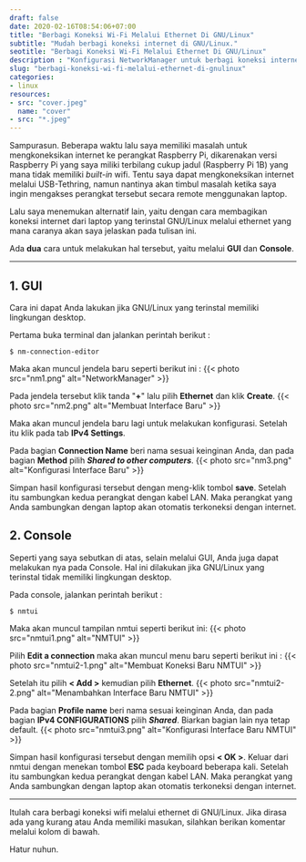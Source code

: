 ```yaml
---
draft: false
date: 2020-02-16T08:54:06+07:00
title: "Berbagi Koneksi Wi-Fi Melalui Ethernet Di GNU/Linux"
subtitle: "Mudah berbagi koneksi internet di GNU/Linux."
seotitle: "Berbagi Koneksi Wi-Fi Melalui Ethernet Di GNU/Linux"
description : "Konfigurasi NetworkManager untuk berbagi koneksi internet di GNU/Linux."
slug: "berbagi-koneksi-wi-fi-melalui-ethernet-di-gnulinux"
categories:
- linux
resources:
- src: "cover.jpeg"
  name: "cover"
- src: "*.jpeg"
---
```



Sampurasun. Beberapa waktu lalu saya memiliki masalah untuk mengkoneksikan internet ke perangkat Raspberry Pi, dikarenakan versi Raspberry Pi yang saya miliki terbilang cukup jadul (Raspberry Pi 1B) yang mana tidak memiliki _built-in_ wifi. Tentu saya dapat mengkoneksikan internet melalui USB-Tethring, namun nantinya akan timbul masalah ketika saya ingin mengakses perangkat tersebut secara remote menggunakan laptop.

Lalu saya menemukan alternatif lain, yaitu dengan cara membagikan koneksi internet dari laptop yang terinstal GNU/Linux melalui ethernet yang mana caranya akan saya jelaskan pada tulisan ini.

Ada **dua** cara untuk melakukan hal tersebut, yaitu melalui **GUI** dan **Console**.

***

## 1. GUI
Cara ini dapat Anda lakukan jika GNU/Linux yang terinstal memiliki lingkungan desktop.

Pertama buka terminal dan jalankan perintah berikut :
```
$ nm-connection-editor
```
Maka akan muncul jendela baru seperti berikut ini :
{{< photo src="nm1.png" alt="NetworkManager" >}}

Pada jendela tersebut klik tanda "**+**" lalu pilih **Ethernet** dan klik **Create**.
{{< photo src="nm2.png" alt="Membuat Interface Baru" >}}

Maka akan muncul jendela baru lagi untuk melakukan konfigurasi. Setelah itu klik pada tab **IPv4 Settings**.

Pada bagian **Connection Name** beri nama sesuai keinginan Anda, dan pada bagian **Method** pilih ***Shared to other computers***.
{{< photo src="nm3.png" alt="Konfigurasi Interface Baru" >}}

Simpan hasil konfigurasi tersebut dengan meng-klik tombol **save**. Setelah itu sambungkan kedua perangkat dengan kabel LAN. Maka perangkat yang Anda sambungkan dengan laptop akan otomatis terkoneksi dengan internet.

## 2. Console
Seperti yang saya sebutkan di atas, selain melalui GUI, Anda juga dapat melakukan nya pada Console. Hal ini dilakukan jika GNU/Linux yang terinstal tidak memiliki lingkungan desktop.

Pada console, jalankan perintah berikut :
```
$ nmtui
```
Maka akan muncul tampilan nmtui seperti berikut ini:
{{< photo src="nmtui1.png" alt="NMTUI" >}}

Pilih **Edit a connection** maka akan muncul menu baru seperti berikut ini :
{{< photo src="nmtui2-1.png" alt="Membuat Koneksi Baru NMTUI" >}}

Setelah itu pilih **< Add >** kemudian pilih **Ethernet**.
{{< photo src="nmtui2-2.png" alt="Menambahkan Interface Baru NMTUI" >}}

Pada bagian **Profile name** beri nama sesuai keinginan Anda, dan pada bagian **IPv4 CONFIGURATIONS** pilih ***Shared***. Biarkan bagian lain nya tetap default.
{{< photo src="nmtui3.png" alt="Konfigurasi Interface Baru NMTUI" >}}

Simpan hasil konfigurasi tersebut dengan memilih opsi **< OK >**. Keluar dari nmtui dengan menekan tombol **ESC** pada keyboard beberapa kali.
Setelah itu sambungkan kedua perangkat dengan kabel LAN. Maka perangkat yang Anda sambungkan dengan laptop akan otomatis terkoneksi dengan internet.

***

Itulah cara berbagi koneksi wifi melalui ethernet di GNU/Linux. Jika dirasa ada yang kurang atau
Anda memiliki masukan, silahkan berikan komentar melalui kolom di bawah.

Hatur nuhun.
